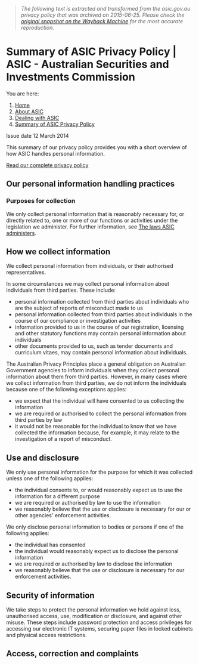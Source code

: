 > *The following text is extracted and transformed from the asic.gov.au privacy policy that was archived on 2015-06-25. Please check the [original snapshot on the Wayback Machine](https://web.archive.org/web/20150625051943id_/http%3A//www.asic.gov.au/about-asic/dealing-with-asic/summary-of-asic-privacy-policy) for the most accurate reproduction.*

# Summary of ASIC Privacy Policy | ASIC - Australian Securities and Investments Commission

You are here:

  1. [Home](https://web.archive.org/)
  2. [About ASIC](https://web.archive.org/about-asic/)
  3. [Dealing with ASIC](https://web.archive.org/about-asic/dealing-with-asic/)
  4. [Summary of ASIC Privacy Policy](https://web.archive.org/about-asic/dealing-with-asic/summary-of-asic-privacy-policy/)



Issue date 12 March 2014

This summary of our privacy policy provides you with a short overview of how ASIC handles personal information.

[Read our complete privacy policy](https://web.archive.org/about-asic/dealing-with-asic/summary-of-asic-privacy-policy/asic-privacy-policy/ "ASIC Privacy Policy")

## Our personal information handling practices

### Purposes for collection

We only collect personal information that is reasonably necessary for, or directly related to, one or more of our functions or activities under the legislation we administer. For further information, see [The laws ASIC administers](https://web.archive.org/about-asic/what-we-do/laws-we-administer/laws-asic-administers/). 

## How we collect information

We collect personal information from individuals, or their authorised representatives. 

In some circumstances we may collect personal information about individuals from third parties. These include:

  * personal information collected from third parties about individuals who are the subject of reports of misconduct made to us
  * personal information collected from third parties about individuals in the course of our compliance or investigation activities
  * information provided to us in the course of our registration, licensing and other statutory functions may contain personal information about individuals
  * other documents provided to us, such as tender documents and curriculum vitaes, may contain personal information about individuals.



The Australian Privacy Principles place a general obligation on Australian Government agencies to inform individuals when they collect personal information about them from third parties. However, in many cases where we collect information from third parties, we do not inform the individuals because one of the following exceptions applies:

  * we expect that the individual will have consented to us collecting the information
  * we are required or authorised to collect the personal information from third parties by law
  * it would not be reasonable for the individual to know that we have collected the information because, for example, it may relate to the investigation of a report of misconduct.



## Use and disclosure

We only use personal information for the purpose for which it was collected unless one of the following applies:

  * the individual consents to, or would reasonably expect us to use the information for a different purpose
  * we are required or authorised by law to use the information
  * we reasonably believe that the use or disclosure is necessary for our or other agencies' enforcement activities.



We only disclose personal information to bodies or persons if one of the following applies:

  * the individual has consented
  * the individual would reasonably expect us to disclose the personal information
  * we are required or authorised by law to disclose the information
  * we reasonably believe that the use or disclosure is necessary for our enforcement activities.



## Security of information

We take steps to protect the personal information we hold against loss, unauthorised access, use, modification or disclosure, and against other misuse. These steps include password protection and access privileges for accessing our electronic IT systems, securing paper files in locked cabinets and physical access restrictions.

## Access, correction and complaints
